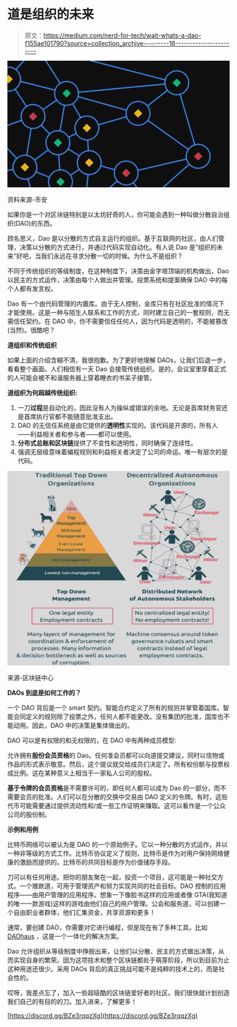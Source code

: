 # 道是组织的未来

> 原文：<https://medium.com/nerd-for-tech/wait-whats-a-dao-f155ae101790?source=collection_archive---------16----------------------->

![](img/7909ef5e8c9b3b6049fff8f59fdaeb27.png)

资料来源-币安

如果你是一个对区块链特别是以太坊好奇的人，你可能会遇到一种叫做分散自治组织(DAO)的东西。

顾名思义，Dao 是以分散的方式自主运行的组织。基于互联网的社区，由人们管理，决策以分散的方式进行，并通过代码实现自动化。有人说 Dao 是“组织的未来”好吧，当我们永远在寻求分散一切的时候。为什么不是组织？

不同于传统组织的等级制度，在这种制度下，决策由金字塔顶端的机构做出，Dao 以民主的方式运作，决策由每个人做出并管理。投票系统和提案确保 DAO 中的每个人都有发言权。

Dao 有一个由代码管理的内置库。由于无人控制，金库只有在社区批准的情况下才能使用。这是一种与陌生人联系和工作的方式，同时建立自己的一套规则，而无需信任契约。在 DAO 中，你不需要信任任何人，因为代码是透明的，不能被篡改(当然)。很酷吧？

**道组织和传统组织**

如果上面的介绍含糊不清，我很抱歉。为了更好地理解 DAOs，让我们后退一步，看看整个画面。人们相信有一天 Dao 会接管传统组织。是的，会议室里穿着正式的人可能会被不和谐服务器上穿着睡衣的书呆子接管。

**道组织为何超越传统组织:**

1.  一刀**过程**是自动化的，因此没有人为操纵或错误的余地。无论是首席财务官还是首席执行官都不能随意批准支出。
2.  DAO 的无信任系统是由它提供的**透明性**实现的。该代码是开源的，所有人——利益相关者和参与者——都可以使用。
3.  **分布式总账和区块链**提供了不变性和透明性，同时确保了连续性。
4.  强调无层级意味着编程规则和利益相关者决定了公司的命运。唯一有层次的是代码。

![](img/1fa4e21ba7cff25608cf8f02965b35bb.png)

来源-区块链中心

**DAOs 到底是如何工作的？**

一个 DAO 背后是一个 smart 契约。智能合约定义了所有的规则并掌管着国库。智能合同定义的规则除了投票之外，任何人都不能更改。没有集团的批准，国库也不能动用。因此，DAO 中的决策是集体做出的。

DAO 可以是有权限的和无权限的，在 DAO 中有两种成员模型:

允许拥有**股份会员资格**的 Dao。任何准会员都可以向道提交建议，同时以信物或作品的形式表示敬意。然后，这个提议就交给成员们决定了。所有权份额与投票权成比例。这在某种意义上相当于一家私人公司的股权。

**基于令牌的会员资格**是不需要许可的，即任何人都可以成为 Dao 的一部分，而不需要会员的批准。人们可以在分散的交换中交易由 DAO 定义的令牌。有时，这些代币可能需要通过提供流动性和/或一些工作证明来赚取。这可以看作是一个公众公司的股份制。

**示例和用例**

比特币网络可以被认为是 DAO 的一个原始例子。它以一种分散的方式运作，并以一种非等级的方式工作。比特币协议定义了规则，比特币是作为对用户保持网络健康的激励而提供的。比特币的共同目标是作为价值储存手段。

刀可以有任何用途。把你的朋友聚在一起，投资一个项目，这可能是一种社交方式。一个赠款道，可用于管理资产和努力实现共同的社会目标。DAO 控制的应用程序——由用户管理的应用程序。想象一下像脸书这样的应用或者像 GTA(我知道的唯一一款游戏)这样的游戏由他们自己的用户管理。公会和服务道，可以创建一个自由职业者群体，他们汇集资金，共享资源和更多！

通常，要创建 DAO，你需要对它进行编程，但是现在有了多种工具，比如 [DAOhaus](https://daohaus.club/) ，这是一个一体化的解决方案。

Dao 允许组织从等级制度中挣脱出来，让他们以分散、民主的方式做出决策，从而实现自身的繁荣。因为这项技术和整个区块链都处于萌芽阶段，所以到目前为止这种用途还很少。采用 DAOs 背后的真正挑战可能不是纯粹的技术上的，而是社会性的。

哎呀，我差点忘了，加入一些超级酷的区块链爱好者的社区。我们很快就计划创造我们自己的有目的的刀。加入进来，了解更多！

[https://discord.gg/BZe3rqqzXg](https://discord.gg/BZe3rqqzXg)